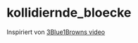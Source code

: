 # kollidiernde_bloecke

Inspiriert von [3Blue1Browns video](https://www.youtube.com/watch?v=HEfHFsfGXjs&t=1s)